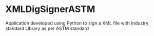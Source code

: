 # XMLDigSignerASTM
Application developed using Python to sign a XML file with Industry standard Library as per ASTM standard
